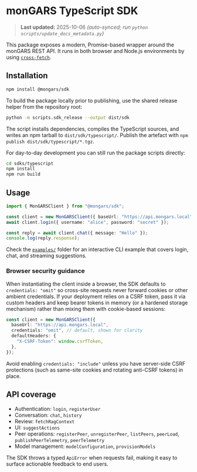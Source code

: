 # monGARS TypeScript SDK

> **Last updated:** 2025-10-06 _(auto-synced; run `python scripts/update_docs_metadata.py`)_

This package exposes a modern, Promise-based wrapper around the monGARS REST
API. It runs in both browser and Node.js environments by using
[`cross-fetch`](https://github.com/lquixada/cross-fetch).

## Installation

```bash
npm install @mongars/sdk
```

To build the package locally prior to publishing, use the shared release helper
from the repository root:

```bash
python -m scripts.sdk_release --output dist/sdk
```

The script installs dependencies, compiles the TypeScript sources, and writes an
npm tarball to `dist/sdk/typescript/`. Publish the artefact with
`npm publish dist/sdk/typescript/*.tgz`.

For day-to-day development you can still run the package scripts directly:

```bash
cd sdks/typescript
npm install
npm run build
```

## Usage

```ts
import { MonGARSClient } from "@mongars/sdk";

const client = new MonGARSClient({ baseUrl: "https://api.mongars.local" });
await client.login({ username: "alice", password: "secret" });

const reply = await client.chat({ message: "Hello" });
console.log(reply.response);
```

Check the [`examples/`](examples/) folder for an interactive CLI example that
covers login, chat, and streaming suggestions.

### Browser security guidance

When instantiating the client inside a browser, the SDK defaults to
`credentials: "omit"` so cross-site requests never forward cookies or other
ambient credentials. If your deployment relies on a CSRF token, pass it via
custom headers and keep bearer tokens in memory (or a hardened storage
mechanism) rather than mixing them with cookie-based sessions:

```ts
const client = new MonGARSClient({
  baseUrl: "https://api.mongars.local",
  credentials: "omit", // default, shown for clarity
  defaultHeaders: {
    "X-CSRF-Token": window.csrfToken,
  },
});
```

Avoid enabling `credentials: "include"` unless you have server-side CSRF
protections (such as same-site cookies and rotating anti-CSRF tokens) in place.

## API coverage

- Authentication: `login`, `registerUser`
- Conversation: `chat`, `history`
- Review: `fetchRagContext`
- UI: `suggestActions`
- Peer operations: `registerPeer`, `unregisterPeer`, `listPeers`, `peerLoad`,
  `publishPeerTelemetry`, `peerTelemetry`
- Model management: `modelConfiguration`, `provisionModels`

The SDK throws a typed `ApiError` when requests fail, making it easy to surface
actionable feedback to end users.
